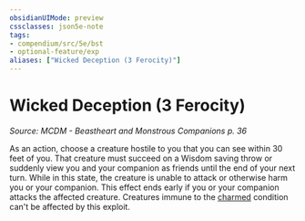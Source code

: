 ```yaml
---
obsidianUIMode: preview
cssclasses: json5e-note
tags:
- compendium/src/5e/bst
- optional-feature/exp
aliases: ["Wicked Deception (3 Ferocity)"]
---
```

# Wicked Deception (3 Ferocity)
*Source: MCDM - Beastheart and Monstrous Companions p. 36* 

As an action, choose a creature hostile to you that you can see within 30 feet of you. That creature must succeed on a Wisdom saving throw or suddenly view you and your companion as friends until the end of your next turn. While in this state, the creature is unable to attack or otherwise harm you or your companion. This effect ends early if you or your companion attacks the affected creature. Creatures immune to the [charmed](../../5e-rules/conditions.md##charmed) condition can't be affected by this exploit.